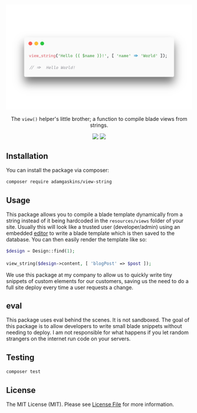 <p align="center"><a href="https://github.com/AdamGaskins/view-string" alt="view-string on Github"><img width="627" src="assets/screenshot.png" /></a></p>

<p align="center">The <code>view()</code> helper's little brother; a function to compile blade views from strings.</p>

<p align="center">
    <a href="https://packagist.org/packages/adamgaskins/view-string" alt="Latest Version on Packagist"><img src="https://img.shields.io/packagist/v/adamgaskins/view-string.svg?style=flat-square"></a>
    <a href="https://github.com/adamgaskins/view-string/actions?query=workflow%3ATests+branch%3Amaster" alt="GitHub Tests Action Status"><img src="https://img.shields.io/github/workflow/status/adamgaskins/view-string/Tests?logo=Github&style=flat-square&label=tests"></a>
</p>

## Installation

You can install the package via composer:

```bash
composer require adamgaskins/view-string
```

## Usage

This package allows you to compile a blade template dynamically from a string instead of it being hardcoded in the `resources/views` folder of your site. Usually this will look like a trusted user (developer/admin) using an embedded [editor](https://microsoft.github.io/monaco-editor/) to write a blade template which is then saved to the database. You can then easily render the template like so:

```php
$design = Design::find(1);

view_string($design->content, [ 'blogPost' => $post ]);
```

We use this package at my company to allow us to quickly write tiny snippets of custom elements for our customers, saving us the need to do a full site deploy every time a user requests a change.

## eval
This package uses eval behind the scenes. It is not sandboxed. The goal of this package is to allow developers to write small blade snippets without needing to deploy. I am not responsible for what happens if you let random strangers on the internet run code on your servers.

## Testing

```bash
composer test
```
## License

The MIT License (MIT). Please see [License File](LICENSE.md) for more information.
